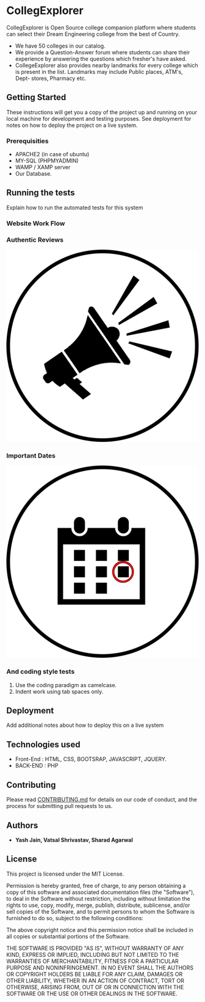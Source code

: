 # CollegExplorer

CollegExplorer is Open Source college companion platform where students can select their Dream Engineering college from the best of Country.
 * We have 50 colleges in our catalog.
 * We provide a Question-Answer forum where students can share their experience by answering the questions which fresher's have asked.
 * CollegeExplorer also provides nearby landmarks for every college which is present in the list. Landmarks may include Public places, ATM's,      Dept- stores, Pharmacy etc. 

## Getting Started

These instructions will get you a copy of the project up and running on your local machine for development and testing purposes. See deployment for notes on how to deploy the project on a live system.

### Prerequisities

 * APACHE2 (in case of ubuntu)
 * MY-SQL (PHPMYADMIN)
 * WAMP / XAMP server
 * Our Database.

## Running the tests

Explain how to run the automated tests for this system

### Website Work Flow

### Authentic Reviews
![Unable to load Image](https://github.com/CollegExplorer/CollegeExplorer-web/blob/master/assets/images/Authenticreviews.png)
### Important Dates
![Unable to load Image](https://github.com/CollegExplorer/CollegeExplorer-web/blob/master/assets/images/Importantdates.png)



### And coding style tests

1. Use the coding paradigm as camelcase.
2. Indent work using tab spaces only.

## Deployment

Add additional notes about how to deploy this on a live system

## Technologies used

* Front-End : HTML, CSS, BOOTSRAP, JAVASCRIPT, JQUERY. 
* BACK-END  : PHP

## Contributing

Please read [CONTRIBUTING.md](CONTRIBUTING.md) for details on our code of conduct, and the process for submitting pull requests to us.


## Authors

* **Yash Jain, Vatsal Shrivastav, Sharad Agarwal**

## License

This project is licensed under the MIT License.

Permission is hereby granted, free of charge, to any person obtaining a copy of this software and associated documentation files (the "Software"), to deal in the Software without restriction, including without limitation the rights to use, copy, modify, merge, publish, distribute, sublicense, and/or sell copies of the Software, and to permit persons to whom the Software is furnished to do so, subject to the following conditions:

The above copyright notice and this permission notice shall be included in all copies or substantial portions of the Software.

THE SOFTWARE IS PROVIDED "AS IS", WITHOUT WARRANTY OF ANY KIND, EXPRESS OR IMPLIED, INCLUDING BUT NOT LIMITED TO THE WARRANTIES OF MERCHANTABILITY, FITNESS FOR A PARTICULAR PURPOSE AND NONINFRINGEMENT. IN NO EVENT SHALL THE AUTHORS OR COPYRIGHT HOLDERS BE LIABLE FOR ANY CLAIM, DAMAGES OR OTHER LIABILITY, WHETHER IN AN ACTION OF CONTRACT, TORT OR OTHERWISE, ARISING FROM, OUT OF OR IN CONNECTION WITH THE SOFTWARE OR THE USE OR OTHER DEALINGS IN THE SOFTWARE.
